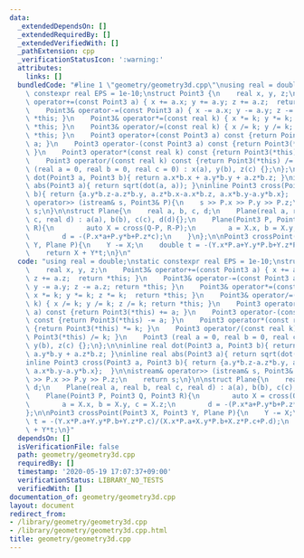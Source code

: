```yaml
---
data:
  _extendedDependsOn: []
  _extendedRequiredBy: []
  _extendedVerifiedWith: []
  _pathExtension: cpp
  _verificationStatusIcon: ':warning:'
  attributes:
    links: []
  bundledCode: "#line 1 \"geometry/geometry3d.cpp\"\nusing real = double;\nstatic\
    \ constexpr real EPS = 1e-10;\nstruct Point3 {\n    real x, y, z;\n    Point3&\
    \ operator+=(const Point3 a) { x += a.x; y += a.y; z += a.z;  return *this; }\n\
    \    Point3& operator-=(const Point3 a) { x -= a.x; y -= a.y; z -= a.z; return\
    \ *this; }\n    Point3& operator*=(const real k) { x *= k; y *= k; z *= k;  return\
    \ *this; }\n    Point3& operator/=(const real k) { x /= k; y /= k; z /= k; return\
    \ *this; }\n    Point3 operator+(const Point3 a) const {return Point3(*this) +=\
    \ a; }\n    Point3 operator-(const Point3 a) const {return Point3(*this) -= a;\
    \ }\n    Point3 operator*(const real k) const {return Point3(*this) *= k; }\n\
    \    Point3 operator/(const real k) const {return Point3(*this) /= k; }\n    Point3\
    \ (real a = 0, real b = 0, real c = 0) : x(a), y(b), z(c) {};\n};\n\ninline real\
    \ dot(Point3 a, Point3 b){ return a.x*b.x + a.y*b.y + a.z*b.z; }\ninline real\
    \ abs(Point3 a){ return sqrt(dot(a, a)); }\ninline Point3 cross(Point3 a, Point3\
    \ b){ return {a.y*b.z-a.z*b.y, a.z*b.x-a.x*b.z, a.x*b.y-a.y*b.x};  }\n\nistream&\
    \ operator>> (istream& s, Point3& P){\n    s >> P.x >> P.y >> P.z;\n    return\
    \ s;\n}\n\nstruct Plane{\n    real a, b, c, d;\n    Plane(real a, real b, real\
    \ c, real d) : a(a), b(b), c(c), d(d){};\n    Plane(Point3 P, Point3 Q, Point3\
    \ R){\n        auto X = cross(Q-P, R-P);\n        a = X.x, b = X.y, c = X.z;\n\
    \        d = -(P.x*a+P.y*b+P.z*c);\n    }\n};\n\nPoint3 crossPoint(Point3 X, Point3\
    \ Y, Plane P){\n    Y -= X;\n    double t = -(Y.x*P.a+Y.y*P.b+Y.z*P.c)/(X.x*P.a+X.y*P.b+X.z*P.c+P.d);\n\
    \    return X + Y*t;\n}\n"
  code: "using real = double;\nstatic constexpr real EPS = 1e-10;\nstruct Point3 {\n\
    \    real x, y, z;\n    Point3& operator+=(const Point3 a) { x += a.x; y += a.y;\
    \ z += a.z;  return *this; }\n    Point3& operator-=(const Point3 a) { x -= a.x;\
    \ y -= a.y; z -= a.z; return *this; }\n    Point3& operator*=(const real k) {\
    \ x *= k; y *= k; z *= k;  return *this; }\n    Point3& operator/=(const real\
    \ k) { x /= k; y /= k; z /= k; return *this; }\n    Point3 operator+(const Point3\
    \ a) const {return Point3(*this) += a; }\n    Point3 operator-(const Point3 a)\
    \ const {return Point3(*this) -= a; }\n    Point3 operator*(const real k) const\
    \ {return Point3(*this) *= k; }\n    Point3 operator/(const real k) const {return\
    \ Point3(*this) /= k; }\n    Point3 (real a = 0, real b = 0, real c = 0) : x(a),\
    \ y(b), z(c) {};\n};\n\ninline real dot(Point3 a, Point3 b){ return a.x*b.x +\
    \ a.y*b.y + a.z*b.z; }\ninline real abs(Point3 a){ return sqrt(dot(a, a)); }\n\
    inline Point3 cross(Point3 a, Point3 b){ return {a.y*b.z-a.z*b.y, a.z*b.x-a.x*b.z,\
    \ a.x*b.y-a.y*b.x};  }\n\nistream& operator>> (istream& s, Point3& P){\n    s\
    \ >> P.x >> P.y >> P.z;\n    return s;\n}\n\nstruct Plane{\n    real a, b, c,\
    \ d;\n    Plane(real a, real b, real c, real d) : a(a), b(b), c(c), d(d){};\n\
    \    Plane(Point3 P, Point3 Q, Point3 R){\n        auto X = cross(Q-P, R-P);\n\
    \        a = X.x, b = X.y, c = X.z;\n        d = -(P.x*a+P.y*b+P.z*c);\n    }\n\
    };\n\nPoint3 crossPoint(Point3 X, Point3 Y, Plane P){\n    Y -= X;\n    double\
    \ t = -(Y.x*P.a+Y.y*P.b+Y.z*P.c)/(X.x*P.a+X.y*P.b+X.z*P.c+P.d);\n    return X\
    \ + Y*t;\n}"
  dependsOn: []
  isVerificationFile: false
  path: geometry/geometry3d.cpp
  requiredBy: []
  timestamp: '2020-05-19 17:07:37+09:00'
  verificationStatus: LIBRARY_NO_TESTS
  verifiedWith: []
documentation_of: geometry/geometry3d.cpp
layout: document
redirect_from:
- /library/geometry/geometry3d.cpp
- /library/geometry/geometry3d.cpp.html
title: geometry/geometry3d.cpp
---
```

